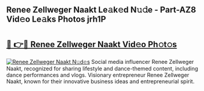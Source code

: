 ## Renee Zellweger Naakt Le𝚊k𝚎d N𝚞𝚍e - Part-AZ8 Vid𝚎o Le𝚊ks Photos jrh1P

# <h2><a href="http://fban9me.evod.top/?m=Renee+Zellweger+Naakt">🔗 👉🔴 Renee Zellweger Naakt Vid𝚎o Ph𝚘t𝚘s</a></h2>

[![Renee Zellweger Naakt N𝚞d𝚎s](https://i.imgur.com/8V9OHl7.gif)](http://fban9me.evod.top/?m=Renee+Zellweger+Naakt)
Social media influencer Renee Zellweger Naakt, recognized for sharing lifestyle and dance-themed content, including dance performances and vlogs. Visionary entrepreneur Renee Zellweger Naakt, known for their innovative business ideas and entrepreneurial spirit. 
